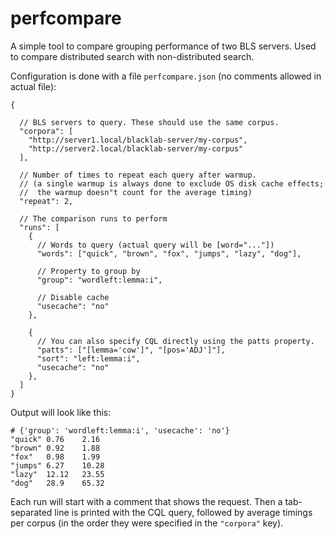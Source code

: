 # perfcompare

A simple tool to compare grouping performance of two BLS servers. Used to compare distributed search with non-distributed search.

Configuration is done with a file `perfcompare.json` (no comments allowed in actual file):

```jsonc
{

  // BLS servers to query. These should use the same corpus. 
  "corpora": [
    "http://server1.local/blacklab-server/my-corpus",
    "http://server2.local/blacklab-server/my-corpus"
  ],
  
  // Number of times to repeat each query after warmup.
  // (a single warmup is always done to exclude OS disk cache effects;
  //  the warmup doesn"t count for the average timing)
  "repeat": 2,
  
  // The comparison runs to perform
  "runs": [
    {
      // Words to query (actual query will be [word="..."])
      "words": ["quick", "brown", "fox", "jumps", "lazy", "dog"],
      
      // Property to group by
      "group": "wordleft:lemma:i",
      
      // Disable cache
      "usecache": "no"
    },
    
    {
      // You can also specify CQL directly using the patts property.
      "patts": ["[lemma='cow']", "[pos='ADJ']"],
      "sort": "left:lemma:i",
      "usecache": "no"
    },
  ]
}
```

Output will look like this:

```tsv
# {'group': 'wordleft:lemma:i', 'usecache': 'no'}
"quick"	0.76	2.16
"brown"	0.92	1.88
"fox"	0.98	1.99
"jumps"	6.27	10.28
"lazy"	12.12	23.55
"dog"	28.9	65.32
```

Each run will start with a comment that shows the request. Then a tab-separated line is printed with the CQL query, followed by average timings per corpus (in the order they were specified in the `"corpora"` key). 
